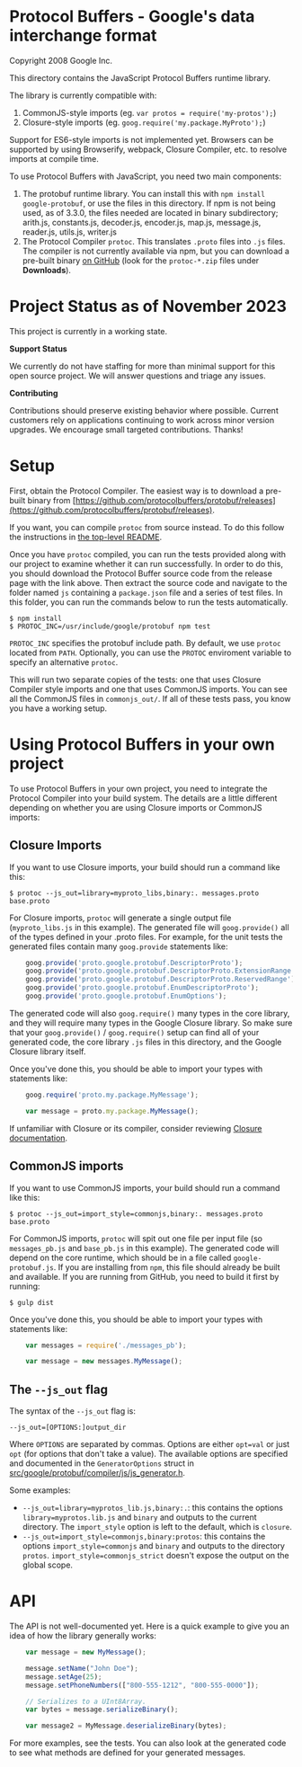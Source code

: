 Protocol Buffers - Google's data interchange format
===================================================

Copyright 2008 Google Inc.

This directory contains the JavaScript Protocol Buffers runtime library.

The library is currently compatible with:

1. CommonJS-style imports (eg. `var protos = require('my-protos');`)
2. Closure-style imports (eg. `goog.require('my.package.MyProto');`)

Support for ES6-style imports is not implemented yet.  Browsers can
be supported by using Browserify, webpack, Closure Compiler, etc. to
resolve imports at compile time.

To use Protocol Buffers with JavaScript, you need two main components:

1. The protobuf runtime library.  You can install this with
   `npm install google-protobuf`, or use the files in this directory.
    If npm is not being used, as of 3.3.0, the files needed are located in binary subdirectory;
    arith.js, constants.js, decoder.js, encoder.js, map.js, message.js, reader.js, utils.js, writer.js
2. The Protocol Compiler `protoc`.  This translates `.proto` files
   into `.js` files.  The compiler is not currently available via
   npm, but you can download a pre-built binary
   [on GitHub](https://github.com/protocolbuffers/protobuf/releases)
   (look for the `protoc-*.zip` files under **Downloads**).


Project Status as of November 2023
===

This project is currently in a working state.

**Support Status**

We currently do not have staffing for more than minimal support for this open
source project. We will answer questions and triage any issues.

**Contributing**

Contributions should preserve existing behavior where possible. Current
customers rely on applications continuing to work across minor version upgrades.
We encourage small targeted contributions. Thanks!


Setup
=====

First, obtain the Protocol Compiler.  The easiest way is to download
a pre-built binary from [https://github.com/protocolbuffers/protobuf/releases](https://github.com/protocolbuffers/protobuf/releases).

If you want, you can compile `protoc` from source instead.  To do this
follow the instructions in [the top-level
README](https://github.com/protocolbuffers/protobuf/blob/main/src/README.md).

Once you have `protoc` compiled, you can run the tests provided along with our
project to examine whether it can run successfully. In order to do this, you
should download the Protocol Buffer source code from the release page with the
link above. Then extract the source code and navigate to the folder named `js`
containing a `package.json` file and a series of test files. In this folder, you
can run the commands below to run the tests automatically.

    $ npm install
    $ PROTOC_INC=/usr/include/google/protobuf npm test

`PROTOC_INC` specifies the protobuf include path. By default, we use `protoc`
located from `PATH`. Optionally, you can use the `PROTOC` enviroment variable to
specify an alternative `protoc`.

This will run two separate copies of the tests: one that uses
Closure Compiler style imports and one that uses CommonJS imports.
You can see all the CommonJS files in `commonjs_out/`.
If all of these tests pass, you know you have a working setup.


Using Protocol Buffers in your own project
==========================================

To use Protocol Buffers in your own project, you need to integrate
the Protocol Compiler into your build system.  The details are a
little different depending on whether you are using Closure imports
or CommonJS imports:

Closure Imports
---------------

If you want to use Closure imports, your build should run a command
like this:

    $ protoc --js_out=library=myproto_libs,binary:. messages.proto base.proto

For Closure imports, `protoc` will generate a single output file
(`myproto_libs.js` in this example).  The generated file will `goog.provide()`
all of the types defined in your .proto files.  For example, for the unit
tests the generated files contain many `goog.provide` statements like:
```js
    goog.provide('proto.google.protobuf.DescriptorProto');
    goog.provide('proto.google.protobuf.DescriptorProto.ExtensionRange');
    goog.provide('proto.google.protobuf.DescriptorProto.ReservedRange');
    goog.provide('proto.google.protobuf.EnumDescriptorProto');
    goog.provide('proto.google.protobuf.EnumOptions');
```
The generated code will also `goog.require()` many types in the core library,
and they will require many types in the Google Closure library.  So make sure
that your `goog.provide()` / `goog.require()` setup can find all of your
generated code, the core library `.js` files in this directory, and the
Google Closure library itself.

Once you've done this, you should be able to import your types with
statements like:
```js
    goog.require('proto.my.package.MyMessage');

    var message = proto.my.package.MyMessage();
```
If unfamiliar with Closure or its compiler, consider reviewing
[Closure documentation](https://developers.google.com/closure/library).

CommonJS imports
----------------

If you want to use CommonJS imports, your build should run a command
like this:

    $ protoc --js_out=import_style=commonjs,binary:. messages.proto base.proto

For CommonJS imports, `protoc` will spit out one file per input file
(so `messages_pb.js` and `base_pb.js` in this example).  The generated
code will depend on the core runtime, which should be in a file called
`google-protobuf.js`.  If you are installing from `npm`, this file should
already be built and available.  If you are running from GitHub, you need
to build it first by running:

    $ gulp dist

Once you've done this, you should be able to import your types with
statements like:
```js
    var messages = require('./messages_pb');

    var message = new messages.MyMessage();
```
The `--js_out` flag
-------------------

The syntax of the `--js_out` flag is:

    --js_out=[OPTIONS:]output_dir

Where `OPTIONS` are separated by commas.  Options are either `opt=val` or
just `opt` (for options that don't take a value).  The available options
are specified and documented in the `GeneratorOptions` struct in
[src/google/protobuf/compiler/js/js_generator.h](https://github.com/protocolbuffers/protobuf/blob/main/src/google/protobuf/compiler/js/js_generator.h#L53).

Some examples:

- `--js_out=library=myprotos_lib.js,binary:.`: this contains the options
  `library=myprotos.lib.js` and `binary` and outputs to the current directory.
  The `import_style` option is left to the default, which is `closure`.
- `--js_out=import_style=commonjs,binary:protos`: this contains the options
  `import_style=commonjs` and `binary` and outputs to the directory `protos`.
  `import_style=commonjs_strict` doesn't expose the output on the global scope.

API
===

The API is not well-documented yet.  Here is a quick example to give you an
idea of how the library generally works:
```js
    var message = new MyMessage();

    message.setName("John Doe");
    message.setAge(25);
    message.setPhoneNumbers(["800-555-1212", "800-555-0000"]);

    // Serializes to a UInt8Array.
    var bytes = message.serializeBinary();

    var message2 = MyMessage.deserializeBinary(bytes);
```
For more examples, see the tests.  You can also look at the generated code
to see what methods are defined for your generated messages.
